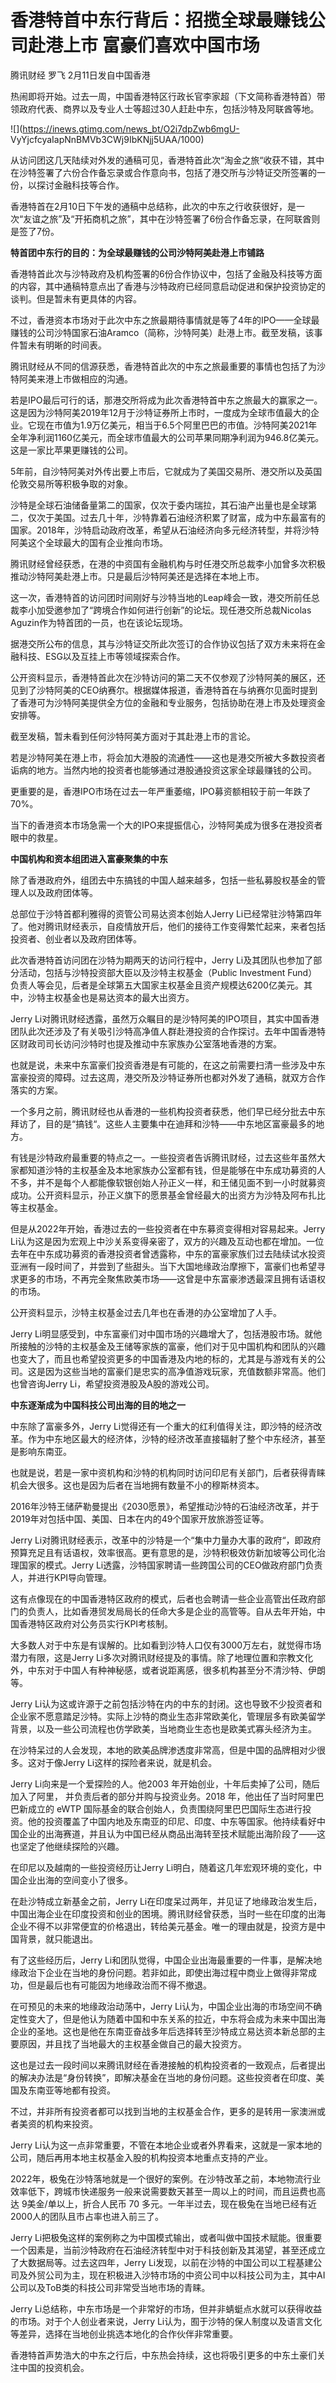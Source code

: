 # 香港特首中东行背后：招揽全球最赚钱公司赴港上市 富豪们喜欢中国市场

腾讯财经 罗飞 2月11日发自中国香港

热闹即将开始。过去一周，中国香港特区行政长官李家超（下文简称香港特首）带领政府代表、商界以及专业人士等超过30人赶赴中东，包括沙特及阿联酋等地。

![](https://inews.gtimg.com/news_bt/O2i7dpZwb6mgU-
VyYjcfcyaIapNnBMVb3CWj9IbKNjj5UAA/1000)

从访问团这几天陆续对外发的通稿可见，香港特首此次“淘金之旅“收获不错，其中在沙特签署了六份合作备忘录或合作意向书，包括了港交所与沙特证交所签署的一份，以探讨金融科技等合作。

香港特首在2月10日下午发的通稿中总结称，此次的中东之行收获很好，是一次“友谊之旅”及“开拓商机之旅”，其中在沙特签署了6份合作备忘录，在阿联酋则是签了7份。

**特首团中东行的目的：为全球最赚钱的公司沙特阿美赴港上市铺路**

香港特首此次与沙特政府及机构签署的6份合作协议中，包括了金融及科技等方面的内容，其中通稿特意点出了香港与沙特政府已经同意启动促进和保护投资协定的谈判。但是暂未有更具体的内容。

不过，香港资本市场对于此次中东之旅最期待事情就是等了4年的IPO——全球最赚钱的公司沙特国家石油Aramco（简称，沙特阿美）赴港上市。截至发稿，该事件暂未有明晰的时间表。

腾讯财经从不同的信源获悉，香港特首此次的中东之旅最重要的事情也包括了为沙特阿美来港上市做相应的沟通。

若是IPO最后可行的话，那港交所将成为此次香港特首中东之旅最大的赢家之一。这是因为沙特阿美2019年12月于沙特证券所上市时，一度成为全球市值最大的企业。它现在市值为1.9万亿美元，相当于6.5个阿里巴巴的市值。沙特阿美2021年全年净利润1160亿美元，而全球市值最大的公司苹果同期净利润为946.8亿美元。这是一家比苹果更赚钱的公司。

5年前，自沙特阿美对外传出要上市后，它就成为了美国交易所、港交所以及英国伦敦交易所等积极争取的对象。

沙特是全球石油储备量第二的国家，仅次于委内瑞拉，其石油产出量也是全球第二，仅次于美国。过去几十年，沙特靠着石油经济积累了财富，成为中东最富有的国家。2018年，沙特启动政府改革，希望从石油经济向多元经济转型，并将沙特阿美这个全球最大的国有企业推向市场。

腾讯财经曾经获悉，在港的中资国有金融机构与时任港交所总裁李小加曾多次积极推动沙特阿美赴港上市。只是最后沙特阿美还是选择在本地上市。

这一次，香港特首的访问团时间刚好与沙特当地的Leap峰会一致，港交所前任总裁李小加受邀参加了“跨境合作如何进行创新”的论坛。现任港交所总裁Nicolas
Aguzin作为特首团的一员，也在该论坛现场。

据港交所公布的信息，其与沙特证交所此次签订的合作协议包括了双方未来将在金融科技、ESG以及互挂上市等领域探索合作。

公开资料显示，香港特首此次在沙特访问的第二天不仅参观了沙特阿美的展区，还见到了沙特阿美的CEO纳赛尔。根据媒体报道，香港特首在与纳赛尔见面时提到了香港可为沙特阿美提供全方位的金融和专业服务，包括协助在港上市及处理资金安排等。

截至发稿，暂未看到任何沙特阿美方面对于其赴港上市的言论。

若是沙特阿美在港上市，将会加大港股的流通性——这也是港交所被大多数投资者诟病的地方。当然内地的投资者也能够通过港股通投资这家全球最赚钱的公司。

更重要的是，香港IPO市场在过去一年严重萎缩，IPO募资额相较于前一年跌了70%。

当下的香港资本市场急需一个大的IPO来提振信心，沙特阿美成为很多在港投资者眼中的救星。

**中国机构和资本组团进入富豪聚集的中东**

除了香港政府外，组团去中东搞钱的中国人越来越多，包括一些私募股权基金的管理人以及政府团体等。

总部位于沙特首都利雅得的资管公司易达资本创始人Jerry
Li已经常驻沙特第四年了。他对腾讯财经表示，自疫情放开后，他们的接待工作变得繁忙起来，来者包括投资者、创业者以及政府团体等。

此次香港特首访问团在沙特为期两天的访问行程中，Jerry Li及其团队也参加了部分活动，包括与沙特投资部大臣以及沙特主权基金（Public
Investment Fund）负责人等会见，后者是全球第五大国家主权基金且资产规模达6200亿美元。其中，沙特主权基金也是易达资本的最大出资方。

Jerry
Li对腾讯财经透露，虽然万众瞩目的是沙特阿美的IPO项目，其实中国香港团队此次还涉及了有关吸引沙特高净值人群赴港投资的合作探讨。去年中国香港特区财政司司长访问沙特时也提及推动中东家族办公室落地香港的方案。

也就是说，未来中东富豪们投资香港是有可能的，在这之前需要扫清一些涉及中东富豪投资的障碍。过去这周，港交所及沙特证券所也都对外发了通稿，就双方合作落实的方案。

一个多月之前，腾讯财经也从香港的一些机构投资者获悉，他们早已经分批去中东拜访了，目的是“搞钱“。这些人主要集中在迪拜和沙特——中东地区富豪最多的地方。

有钱是沙特政府最重要的特点之一。一些投资者告诉腾讯财经，过去这些年虽然大家都知道沙特的主权基金及本地家族办公室都有钱，但是能够在中东成功募资的人不多，并不是每个人都能像软银创始人孙正义一样，和王储见面不到一小时就募资成功。公开资料显示，孙正义旗下的愿景基金曾经最大的出资方为沙特及阿布扎比等主权基金。

但是从2022年开始，香港过去的一些投资者在中东募资变得相对容易起来。Jerry
Li认为这是因为宏观上中沙关系变得亲密了，双方的兴趣及互动也都在增加。一位去年在中东成功募资的香港投资者曾透露称，中东的富豪家族们过去陆续试水投资亚洲有一段时间了，并尝到了些甜头。当下大国地缘政治摩擦下，富豪们也希望寻求更多的市场，不再完全聚焦欧美市场——这曾是中东富豪渗透最深且拥有话语权的市场。

公开资料显示，沙特主权基金过去几年也在香港的办公室增加了人手。

Jerry
Li明显感受到，中东富豪们对中国市场的兴趣增大了，包括港股市场。就他所接触的沙特的主权基金及王储等家族的富豪，他们对于见中国机构和团队的兴趣也变大了，而且也希望投资更多的中国香港及内地的标的，尤其是与游戏有关的公司。这是因为这些当地的富豪们是忠实的高净值游戏玩家，充值数额非常高。他们也曾咨询Jerry
Li，希望投资港股及A股的游戏公司。

**中东逐渐成为中国科技公司出海的目的地之一**

中东除了富豪多外，Jerry
Li觉得还有一个重大的红利值得关注，即沙特的经济改革。作为中东地区最大的经济体，沙特的经济改革直接辐射了整个中东经济，甚至是影响东南亚。

也就是说，若是一家中资机构和沙特的机构同时访问印尼有关部门，后者获得青睐机会大很多。这也是因为后者在当地拥有数量不小的穆斯林资本。

2016年沙特王储萨勒曼提出《2030愿景》，希望推动沙特的石油经济改革，并于2019年对包括中国、美国、日本在内的49个国家开放旅游签证等。

Jerry
Li对腾讯财经表示，改革中的沙特是一个“集中力量办大事的政府“，即政府预算充足且有话语权，效率很高。更有意思的是，沙特积极效仿新加坡等公司化治理国家的模式。Jerry
Li透露，沙特国家聘请一些跨国公司的CEO做政府部门负责人，并进行KPI导向管理。

这有点像现在的中国香港特区政府的模式，后者也会聘请一些企业高管出任政府部门的负责人，比如香港贸发局局长的任命大多是企业的高管等。自从去年开始，中国香港特区政府对公务员实行KPI考核制。

大多数人对于中东是有误解的。比如看到沙特人口仅有3000万左右，就觉得市场潜力有限，这是Jerry
Li多次对腾讯财经提及的事情。除了地理位置和宗教文化外，中东对于中国人有种神秘感，或者说距离感，很多机构甚至分不清沙特、伊朗等。

Jerry
Li认为这或许源于之前包括沙特在内的中东的封闭。这也导致不少投资者和企业家不愿意踏足沙特。实际上沙特的商业生态非常欧美化，管理层多有欧美留学背景，以及一些公司流程也仿学欧美，当地商业生态也是欧美式寡头经济为主。

在沙特呆过的人会发现，本地的欧美品牌渗透度非常高，但是中国的品牌相对少很多。这对于像Jerry Li这样的探险者来说，就是机会。

Jerry Li向来是一个爱探险的人。他2003 年开始创业，十年后卖掉了公司，随后加入了阿里， 并负责后者的部分并购与投资业务。2018
年，他出任了当时阿里巴巴新成立的 eWTP
国际基金的联合创始人，负责围绕阿里巴巴国际生态进行投资。他的投资覆盖了中国内地及东南亚的印尼、印度、中东等国家。他持续看好中国企业的出海赛道，并且认为中国已经从商品出海转至技术赋能出海阶段了——这也坚定了他继续探险的兴趣。

在印尼以及越南的一些投资经历让Jerry Li明白，随着这几年宏观环境的变化，中国企业出海的空间变小了很多。

在赴沙特成立新基金之前，Jerry
Li在印度呆过两年，并见证了地缘政治发生后，中国出海企业在印度投资和创业的困境。腾讯财经曾获悉，当时一些在印度的出海企业不得不以非常便宜的价格退出，转给美元基金。唯一的理由就是，投资方是中国背景，就只能退出。

有了这些经历后，Jerry
Li和团队觉得，中国企业出海最重要的一件事，是解决地缘政治下企业在当地的身份问题。若非如此，即使出海过程中商业上做得非常成功，但是最后也有可能因为地缘政治而不得不撤退。

在可预见的未来的地缘政治动荡中，Jerry
Li认为，中国企业出海的市场空间不确定性变大了，但是他认为随着中国和中东关系的拉近，中东将会成为未来中国出海企业的圣地。这也是他在东南亚奋战多年后选择转至沙特成立易达资本新总部的主要原因，并且找了当地最大的主权基金做自己的最大投资方。

这也是过去一段时间以来腾讯财经在香港接触的机构投资者的一致观点，后者提出的解决办法是“身份转换”，即解决基金在当地的身份问题。这些投资者在印度、美国及东南亚等地都有投资。

不过，并非所有投资者都可以找到当地的主权基金合作，更多的是转用一家澳洲或者美资的机构来投资。

Jerry Li认为这一点非常重要，不管在本地企业或者外界看来，这就是一家本地的公司，随后再用本地主权基金入股的机构投资本地重点支持的产业。

2022年，极兔在沙特落地就是一个很好的案例。在沙特改革之前，本地物流行业效率低下，跨城市快递服务一般来说需要数天甚至一周以上的时间，而且运费也高达
9美金/单以上，折合人民币 70 多元。一年半过去，现在极兔在当地已经有近2000人的团队且市占率也进入前三了。

Jerry
Li把极兔这样的案例称之为中国模式输出，或者叫做中国技术赋能。很重要一个因素是，当前沙特政府在石油经济转型中对于科技创新及其渴望，甚至还成立了大数据局等。过去这四年，Jerry
Li发现，以前在沙特的中国公司以工程基建公司及外贸公司为主，现在积极进入沙特市场的中资公司中以科技公司为主，其中AI公司以及ToB类的科技公司非常受当地市场的青睐。

Jerry Li总结称，中东市场是一个非常好的市场，但并非蜻蜓点水就可以获得收益的市场。对于个人创业者来说，Jerry
Li认为，囿于沙特的保人制度以及语言文化等差异，选择在当地创业挑选本地化的合作伙伴非常重要。

香港特首声势浩大的中东之行后，中东热会持续，这也将吸引更多的中东土豪们关注中国的投资机会。

